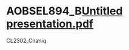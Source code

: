 # AOBSEL894_B[Untitled presentation.pdf](https://github.com/HopeAobakwe/AOBSEL894_BCL2302_Chanique_AobakweSello_IWA-19/files/11419888/Untitled.presentation.pdf)
CL2302_Chaniq
